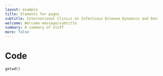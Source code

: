 ```yaml
---
layout: example
title: Elements for pages
subtitle: International Clinics on Infectious Disease Dynamics and Data
welcome: Welcome message/subtitle
summary: A summary of stuff
more: false
---
```


# Code

```
getwd()
```
